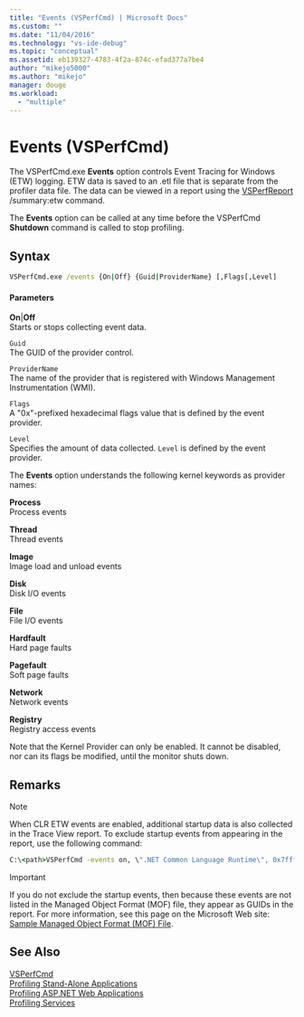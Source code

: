 ```yaml
---
title: "Events (VSPerfCmd) | Microsoft Docs"
ms.custom: ""
ms.date: "11/04/2016"
ms.technology: "vs-ide-debug"
ms.topic: "conceptual"
ms.assetid: eb139327-4783-4f2a-874c-efad377a7be4
author: "mikejo5000"
ms.author: "mikejo"
manager: douge
ms.workload: 
  - "multiple"
---
```

# Events (VSPerfCmd)
The VSPerfCmd.exe **Events** option controls Event Tracing for Windows (ETW) logging. ETW data is saved to an .etl file that is separate from the profiler data file. The data can be viewed in a report using the [VSPerfReport](../profiling/vsperfreport.md) /summary:etw command.  
  
 The **Events** option can be called at any time before the VSPerfCmd **Shutdown** command is called to stop profiling.  
  
## Syntax  
  
```cmd  
VSPerfCmd.exe /events {On|Off} {Guid|ProviderName} [,Flags[,Level]  
```  
  
#### Parameters  
 **On**&#124;**Off**  
 Starts or stops collecting event data.  
  
 `Guid`  
 The GUID of the provider control.  
  
 `ProviderName`  
 The name of the provider that is registered with Windows Management Instrumentation (WMI).  
  
 `Flags`  
 A "0x"-prefixed hexadecimal flags value that is defined by the event provider.  
  
 `Level`  
 Specifies the amount of data collected. `Level` is defined by the event provider.  
  
 The **Events** option understands the following kernel keywords as provider names:  
  
 **Process**  
 Process events  
  
 **Thread**  
 Thread events  
  
 **Image**  
 Image load and unload events  
  
 **Disk**  
 Disk I/O events  
  
 **File**  
 File I/O events  
  
 **Hardfault**  
 Hard page faults  
  
 **Pagefault**  
 Soft page faults  
  
 **Network**  
 Network events  
  
 **Registry**  
 Registry access events  
  
 Note that the Kernel Provider can only be enabled. It cannot be disabled, nor can its flags be modified, until the monitor shuts down.  
  
## Remarks  
  
> [!NOTE]
>  When CLR ETW events are enabled, additional startup data is also collected in the Trace View report. To exclude startup events from appearing in the report, use the following command:  
  
```cmd  
C:\<path>VSPerfCmd -events on, \".NET Common Language Runtime\", 0x7fffffff, 5  
```  
  
> [!IMPORTANT]
>  If you do not exclude the startup events, then because these events are not listed in the Managed Object Format (MOF) file, they appear as GUIDs in the report. For more information, see this page on the Microsoft Web site: [Sample Managed Object Format (MOF) File](http://go.microsoft.com/fwlink/?linkid=37118).  
  
## See Also  
 [VSPerfCmd](../profiling/vsperfcmd.md)   
 [Profiling Stand-Alone Applications](../profiling/command-line-profiling-of-stand-alone-applications.md)   
 [Profiling ASP.NET Web Applications](../profiling/command-line-profiling-of-aspnet-web-applications.md)   
 [Profiling Services](../profiling/command-line-profiling-of-services.md)